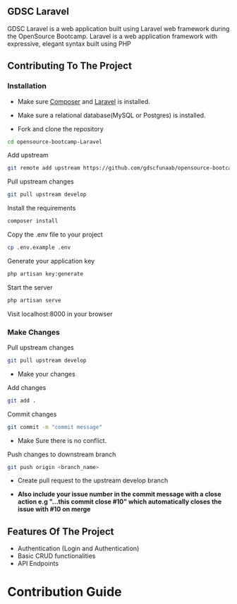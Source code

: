 ## GDSC Laravel

GDSC Laravel is a web application built using Laravel web framework during the OpenSource Bootcamp.  Laravel is a web application framework with expressive, elegant syntax built using PHP

## Contributing To The Project

### Installation 

- Make sure [Composer](https://getcomposer.org/) and [Laravel](https://laravel.com) is installed.

- Make sure a relational database(MySQL or Postgres) is installed.

- Fork and clone the repository


```bash
cd opensource-bootcamp-Laravel
```
Add upstream 
```bash
git remote add upstream https://github.com/gdscfunaab/opensource-bootcamp-Laravel.git
```
Pull upstream changes
```bash
git pull upstream develop
```
Install the requirements
```bash
composer install
```

Copy the .env file to your project
```bash
cp .env.example .env
```
Generate your application key
```bash
php artisan key:generate
```
Start the server
```bash
php artisan serve
```
Visit localhost:8000 in your browser


### Make Changes
Pull upstream changes
```bash
git pull upstream develop
```
- Make your changes

Add changes
```bash
git add .
```
Commit changes
```bash
git commit -m "commit message"
```

- Make Sure there is no conflict.

Push changes to downstream branch
```bash
git push origin <branch_name>
```

- Create pull request to the upstream develop branch

- **Also include your issue number in the commit message with a close action e.g "...this commit close #10" which automatically closes the issue with #10 on merge** <br>

## Features Of The Project

- Authentication (Login and Authentication)
- Basic CRUD functionalities
- API Endpoints 

# Contribution Guide
